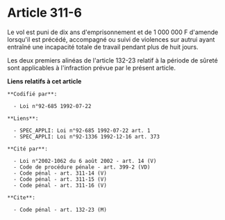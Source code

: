 # Article 311-6

Le vol est puni de dix ans d'emprisonnement et de 1 000 000 F d'amende lorsqu'il est précédé, accompagné ou suivi de
violences sur autrui ayant entraîné une incapacité totale de travail pendant plus de huit jours.

Les deux premiers alinéas de l'article 132-23 relatif à la période de sûreté sont applicables à l'infraction prévue par le
présent article.

**Liens relatifs à cet article**

	**Codifié par**:

	  - Loi n°92-685 1992-07-22

	**Liens**:

	  - SPEC_APPLI: Loi n°92-685 1992-07-22 art. 1
	  - SPEC_APPLI: Loi n°92-1336 1992-12-16 art. 373

	**Cité par**:

	  - Loi n°2002-1062 du 6 août 2002 - art. 14 (V)
	  - Code de procédure pénale - art. 399-2 (VD)
	  - Code pénal - art. 311-14 (V)
	  - Code pénal - art. 311-15 (V)
	  - Code pénal - art. 311-16 (V)

	**Cite**:

	  - Code pénal - art. 132-23 (M)
